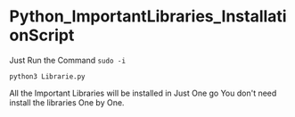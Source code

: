# Python_ImportantLibraries_InstallationScript
Just Run the Command
`sudo -i`

`python3 Librarie.py`

All the Important Libraries will be installed in Just One go You don't need install the libraries One by One.
